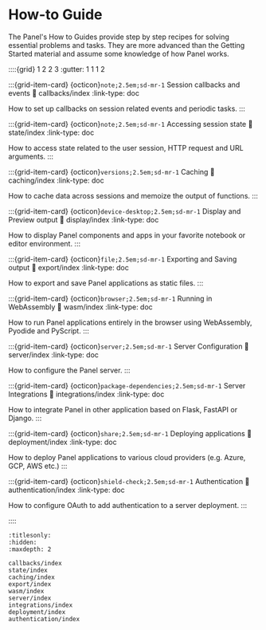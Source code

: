 # How-to Guide

The Panel's How to Guides provide step by step recipes for solving essential problems and tasks. They are more advanced than the Getting Started material and assume some knowledge of how Panel works.

::::{grid} 1 2 2 3
:gutter: 1 1 1 2

:::{grid-item-card} {octicon}`note;2.5em;sd-mr-1` Session callbacks and events
:link: callbacks/index
:link-type: doc

How to set up callbacks on session related events and periodic tasks.
:::

:::{grid-item-card} {octicon}`note;2.5em;sd-mr-1` Accessing session state
:link: state/index
:link-type: doc

How to access state related to the user session, HTTP request and URL arguments.
:::

:::{grid-item-card} {octicon}`versions;2.5em;sd-mr-1` Caching
:link: caching/index
:link-type: doc

How to cache data across sessions and memoize the output of functions.
:::

:::{grid-item-card} {octicon}`device-desktop;2.5em;sd-mr-1` Display and Preview output
:link: display/index
:link-type: doc

How to display Panel components and apps in your favorite notebook or editor environment.
:::

:::{grid-item-card} {octicon}`file;2.5em;sd-mr-1` Exporting and Saving output
:link: export/index
:link-type: doc

How to export and save Panel applications as static files.
:::

:::{grid-item-card} {octicon}`browser;2.5em;sd-mr-1` Running in WebAssembly
:link: wasm/index
:link-type: doc

How to run Panel applications entirely in the browser using WebAssembly, Pyodide and PyScript.
:::

:::{grid-item-card} {octicon}`server;2.5em;sd-mr-1` Server Configuration
:link: server/index
:link-type: doc

How to configure the Panel server.
:::

:::{grid-item-card} {octicon}`package-dependencies;2.5em;sd-mr-1` Server Integrations
:link: integrations/index
:link-type: doc

How to integrate Panel in other application based on Flask, FastAPI or Django.
:::

:::{grid-item-card} {octicon}`share;2.5em;sd-mr-1` Deploying applications
:link: deployment/index
:link-type: doc

How to deploy Panel applications to various cloud providers (e.g. Azure, GCP, AWS etc.)
:::

:::{grid-item-card} {octicon}`shield-check;2.5em;sd-mr-1` Authentication
:link: authentication/index
:link-type: doc

How to configure OAuth to add authentication to a server deployment.
:::

::::

```{toctree}
:titlesonly:
:hidden:
:maxdepth: 2

callbacks/index
state/index
caching/index
export/index
wasm/index
server/index
integrations/index
deployment/index
authentication/index
```